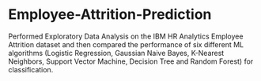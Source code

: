 # Employee-Attrition-Prediction
Performed Exploratory Data Analysis on the IBM HR Analytics Employee Attrition dataset and then compared the performance of six different ML algorithms (Logistic Regression, Gaussian Naive Bayes, K-Nearest Neighbors, Support Vector Machine, Decision Tree and Random Forest) for classification.
